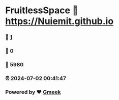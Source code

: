 # FruitlessSpace :link: https://Nuiemit.github.io 
### :page_facing_up: [1](https://Nuiemit.github.io/tag.html) 
### :speech_balloon: 0 
### :hibiscus: 5980 
### :alarm_clock: 2024-07-02 00:41:47 
### Powered by :heart: [Gmeek](https://github.com/Meekdai/Gmeek)
